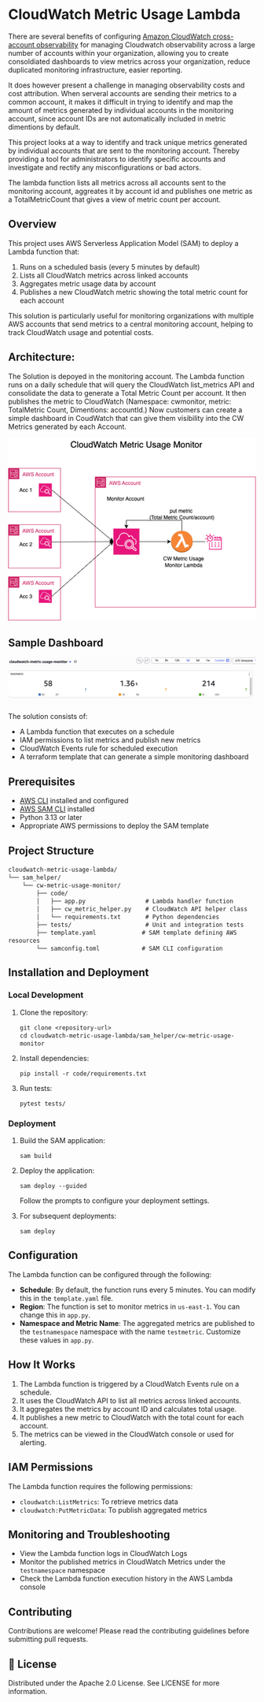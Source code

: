 # CloudWatch Metric Usage Lambda

There are several benefits of configuring [Amazon CloudWatch cross-account observability](https://docs.aws.amazon.com/AmazonCloudWatch/latest/monitoring/CloudWatch-Unified-Cross-Account.html) for managing Cloudwatch observability across a large number of accounts within your organization, allowing you to create consoldiated dashboards to view metrics across your organization, reduce duplicated monitoring infrastructure, easier reporting.

It does however present a challenge in managing observability costs and cost attribution. When serveral accounts are sending their metrics to a common account, it makes it difficult in trying to identify and map the amount of metrics generated by individual accounts in the monitoring account, since account IDs are not automatically included in metric dimentions by default.  

This project looks at a way to identify and track unique metrics generated by individual accounts that are sent to the monitoring account. Thereby providing a tool for administrators to identify specific accounts and investigate and rectify any misconfigurations or bad actors.

 The lambda function lists all metrics across all accounts sent to the monitoring account, aggreates it by account id and publishes one metric as a TotalMetricCount that gives a view of metric count per account.


## Overview

This project uses AWS Serverless Application Model (SAM) to deploy a Lambda function that:

1. Runs on a scheduled basis (every 5 minutes by default)
2. Lists all CloudWatch metrics across linked accounts
3. Aggregates metric usage data by account
4. Publishes a new CloudWatch metric showing the total metric count for each account

This solution is particularly useful for monitoring organizations with multiple AWS accounts that send metrics to a central monitoring account, helping to track CloudWatch usage and potential costs.

## Architecture:

The Solution is depoyed in the monitoring account. The Lambda function runs on a daily schedule that will query the CloudWatch list_metrics API and consolidate the data to generate a Total Metric Count per account. It then publishes the metric to CloudWatch (Namespace: cwmonitor, metric: TotalMetric Count, Dimentions: accountId.)
Now customers can create a simple dashboard in CoudWatch that can give them visibility into the CW Metrics generated by each Account.

![Architecture ](arch_diagram.drawio.png)


## Sample Dashboard

![Sample Dashboard](dashboard.png)

The solution consists of:

- A Lambda function that executes on a schedule
- IAM permissions to list metrics and publish new metrics
- CloudWatch Events rule for scheduled execution
- A terraform template that can generate a simple monitoring dashboard

## Prerequisites

- [AWS CLI](https://aws.amazon.com/cli/) installed and configured
- [AWS SAM CLI](https://docs.aws.amazon.com/serverless-application-model/latest/developerguide/serverless-sam-cli-install.html) installed
- Python 3.13 or later
- Appropriate AWS permissions to deploy the SAM template

## Project Structure

```
cloudwatch-metric-usage-lambda/
└── sam_helper/
    └── cw-metric-usage-monitor/
        ├── code/
        │   ├── app.py                 # Lambda handler function
        │   ├── cw_metric_helper.py    # CloudWatch API helper class
        │   └── requirements.txt       # Python dependencies
        ├── tests/                     # Unit and integration tests
        ├── template.yaml             # SAM template defining AWS resources
        └── samconfig.toml            # SAM CLI configuration
```

## Installation and Deployment

### Local Development

1. Clone the repository:
   ```
   git clone <repository-url>
   cd cloudwatch-metric-usage-lambda/sam_helper/cw-metric-usage-monitor
   ```

2. Install dependencies:
   ```
   pip install -r code/requirements.txt
   ```

3. Run tests:
   ```
   pytest tests/
   ```

### Deployment

1. Build the SAM application:
   ```
   sam build
   ```

2. Deploy the application:
   ```
   sam deploy --guided
   ```

   Follow the prompts to configure your deployment settings.

3. For subsequent deployments:
   ```
   sam deploy
   ```

## Configuration

The Lambda function can be configured through the following:

- **Schedule**: By default, the function runs every 5 minutes. You can modify this in the `template.yaml` file.
- **Region**: The function is set to monitor metrics in `us-east-1`. You can change this in `app.py`.
- **Namespace and Metric Name**: The aggregated metrics are published to the `testnamespace` namespace with the name `testmetric`. Customize these values in `app.py`.

## How It Works

1. The Lambda function is triggered by a CloudWatch Events rule on a schedule.
2. It uses the CloudWatch API to list all metrics across linked accounts.
3. It aggregates the metrics by account ID and calculates total usage.
4. It publishes a new metric to CloudWatch with the total count for each account.
5. The metrics can be viewed in the CloudWatch console or used for alerting.

## IAM Permissions

The Lambda function requires the following permissions:

- `cloudwatch:ListMetrics`: To retrieve metrics data
- `cloudwatch:PutMetricData`: To publish aggregated metrics

## Monitoring and Troubleshooting

- View the Lambda function logs in CloudWatch Logs
- Monitor the published metrics in CloudWatch Metrics under the `testnamespace` namespace
- Check the Lambda function execution history in the AWS Lambda console


## Contributing

Contributions are welcome! Please read the contributing guidelines before submitting pull requests.


## 📜 License

Distributed under the Apache 2.0 License. See LICENSE for more information.

